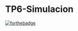 # TP6-Simulacion
[![forthebadge](https://forthebadge.com/images/featured/featured-built-with-love.svg)](https://forthebadge.com)
